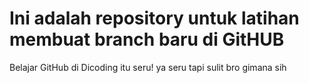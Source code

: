 # Ini adalah repository untuk latihan membuat branch baru di GitHUB
Belajar GitHub di Dicoding itu seru! ya seru tapi sulit bro gimana sih
